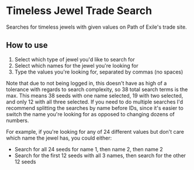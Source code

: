 # Timeless Jewel Trade Search
Searches for timeless jewels with given values on Path of Exile's trade site.

## How to use
1. Select which type of jewel you'd like to search for
2. Select which names for the jewel you're looking for
3. Type the values you're looking for, separated by commas (no spaces)

Note that due to not being logged in, this doesn't have as high of a tolerance with regards to search complexity, so 38 total search terms is the max. This means 38 seeds with one name selected, 19 with two selected, and only 12 with all three selected. If you need to do multiple searches I'd recommend splitting the searches by name before IDs, since it's easier to switch the name you're looking for as opposed to changing dozens of numbers.

For example, if you're looking for any of 24 different values but don't care which name the jewel has, you could either:
- Search for all 24 seeds for name 1, then name 2, then name 2
- Search for the first 12 seeds with all 3 names, then search for the other 12 seeds
